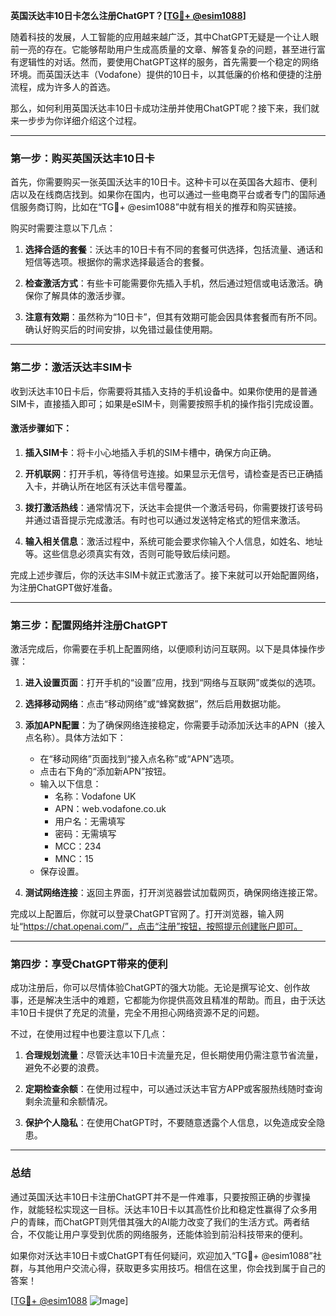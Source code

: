 **英国沃达丰10日卡怎么注册ChatGPT？[[TG💪+ @esim1088](https://t.me/s/esim1088)]**

随着科技的发展，人工智能的应用越来越广泛，其中ChatGPT无疑是一个让人眼前一亮的存在。它能够帮助用户生成高质量的文章、解答复杂的问题，甚至进行富有逻辑性的对话。然而，要使用ChatGPT这样的服务，首先需要一个稳定的网络环境。而英国沃达丰（Vodafone）提供的10日卡，以其低廉的价格和便捷的注册流程，成为许多人的首选。

那么，如何利用英国沃达丰10日卡成功注册并使用ChatGPT呢？接下来，我们就来一步步为你详细介绍这个过程。

---

### **第一步：购买英国沃达丰10日卡**

首先，你需要购买一张英国沃达丰的10日卡。这种卡可以在英国各大超市、便利店以及在线商店找到。如果你在国内，也可以通过一些电商平台或者专门的国际通信服务商订购，比如在“TG💪+ @esim1088”中就有相关的推荐和购买链接。

购买时需要注意以下几点：

1. **选择合适的套餐**：沃达丰的10日卡有不同的套餐可供选择，包括流量、通话和短信等选项。根据你的需求选择最适合的套餐。
   
2. **检查激活方式**：有些卡可能需要你先插入手机，然后通过短信或电话激活。确保你了解具体的激活步骤。

3. **注意有效期**：虽然称为“10日卡”，但其有效期可能会因具体套餐而有所不同。确认好购买后的时间安排，以免错过最佳使用期。

---

### **第二步：激活沃达丰SIM卡**

收到沃达丰10日卡后，你需要将其插入支持的手机设备中。如果你使用的是普通SIM卡，直接插入即可；如果是eSIM卡，则需要按照手机的操作指引完成设置。

#### **激活步骤如下：**

1. **插入SIM卡**：将卡小心地插入手机的SIM卡槽中，确保方向正确。

2. **开机联网**：打开手机，等待信号连接。如果显示无信号，请检查是否已正确插入卡，并确认所在地区有沃达丰信号覆盖。

3. **拨打激活热线**：通常情况下，沃达丰会提供一个激活号码，你需要拨打该号码并通过语音提示完成激活。有时也可以通过发送特定格式的短信来激活。

4. **输入相关信息**：激活过程中，系统可能会要求你输入个人信息，如姓名、地址等。这些信息必须真实有效，否则可能导致后续问题。

完成上述步骤后，你的沃达丰SIM卡就正式激活了。接下来就可以开始配置网络，为注册ChatGPT做好准备。

---

### **第三步：配置网络并注册ChatGPT**

激活完成后，你需要在手机上配置网络，以便顺利访问互联网。以下是具体操作步骤：

1. **进入设置页面**：打开手机的“设置”应用，找到“网络与互联网”或类似的选项。

2. **选择移动网络**：点击“移动网络”或“蜂窝数据”，然后启用数据功能。

3. **添加APN配置**：为了确保网络连接稳定，你需要手动添加沃达丰的APN（接入点名称）。具体方法如下：
   - 在“移动网络”页面找到“接入点名称”或“APN”选项。
   - 点击右下角的“添加新APN”按钮。
   - 输入以下信息：
     - 名称：Vodafone UK
     - APN：web.vodafone.co.uk
     - 用户名：无需填写
     - 密码：无需填写
     - MCC：234
     - MNC：15
   - 保存设置。

4. **测试网络连接**：返回主界面，打开浏览器尝试加载网页，确保网络连接正常。

完成以上配置后，你就可以登录ChatGPT官网了。打开浏览器，输入网址“https://chat.openai.com/”，点击“注册”按钮，按照提示创建账户即可。

---

### **第四步：享受ChatGPT带来的便利**

成功注册后，你可以尽情体验ChatGPT的强大功能。无论是撰写论文、创作故事，还是解决生活中的难题，它都能为你提供高效且精准的帮助。而且，由于沃达丰10日卡提供了充足的流量，完全不用担心网络资源不足的问题。

不过，在使用过程中也要注意以下几点：

1. **合理规划流量**：尽管沃达丰10日卡流量充足，但长期使用仍需注意节省流量，避免不必要的浪费。

2. **定期检查余额**：在使用过程中，可以通过沃达丰官方APP或客服热线随时查询剩余流量和余额情况。

3. **保护个人隐私**：在使用ChatGPT时，不要随意透露个人信息，以免造成安全隐患。

---

### **总结**

通过英国沃达丰10日卡注册ChatGPT并不是一件难事，只要按照正确的步骤操作，就能轻松实现这一目标。沃达丰10日卡以其高性价比和稳定性赢得了众多用户的青睐，而ChatGPT则凭借其强大的AI能力改变了我们的生活方式。两者结合，不仅能让用户享受到优质的网络服务，还能体验到前沿科技带来的便利。

如果你对沃达丰10日卡或ChatGPT有任何疑问，欢迎加入“TG💪+ @esim1088”社群，与其他用户交流心得，获取更多实用技巧。相信在这里，你会找到属于自己的答案！

[[TG💪+ @esim1088](https://t.me/s/esim1088) ![Image](https://i.postimg.cc/4NQfJmqS/Snipaste-2025-05-13-00-14-12.png)]